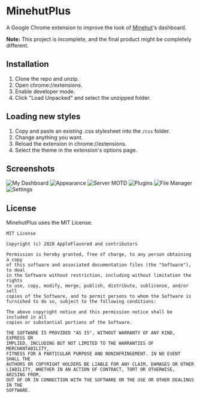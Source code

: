 # MinehutPlus
A Google Chrome extension to improve the look of [Minehut](https://www.minehut.com)'s dashboard.

**Note:** This project is incomplete, and the final product might be completely different.

## Installation
1. Clone the repo and unzip.
2. Open chrome://extensions.
3. Enable developer mode.
4. Click "Load Unpacked" and select the unzipped folder.

## Loading new styles
1. Copy and paste an existing .css stylesheet into the `/css` folder.
2. Change anything you want.
3. Reload the extension in chrome://extensions.
4. Select the theme in the extension's options page.

## Screenshots
![My Dashboard](https://i.imgur.com/TcnDNjY.png)
![Appearance](https://i.imgur.com/0T7P1Xv.png)
![Server MOTD](https://i.imgur.com/ydaT6N1.png)
![Plugins](https://i.imgur.com/klzhv2D.png)
![File Manager](https://i.imgur.com/RpeWKyx.png)
![Settings](https://i.imgur.com/K2vIqdl.png)

## License
MinehutPlus uses the MIT License.

```
MIT License

Copyright (c) 2020 AppleFlavored and contributors

Permission is hereby granted, free of charge, to any person obtaining a copy
of this software and associated documentation files (the "Software"), to deal
in the Software without restriction, including without limitation the rights
to use, copy, modify, merge, publish, distribute, sublicense, and/or sell
copies of the Software, and to permit persons to whom the Software is
furnished to do so, subject to the following conditions:

The above copyright notice and this permission notice shall be included in all
copies or substantial portions of the Software.

THE SOFTWARE IS PROVIDED "AS IS", WITHOUT WARRANTY OF ANY KIND, EXPRESS OR
IMPLIED, INCLUDING BUT NOT LIMITED TO THE WARRANTIES OF MERCHANTABILITY,
FITNESS FOR A PARTICULAR PURPOSE AND NONINFRINGEMENT. IN NO EVENT SHALL THE
AUTHORS OR COPYRIGHT HOLDERS BE LIABLE FOR ANY CLAIM, DAMAGES OR OTHER
LIABILITY, WHETHER IN AN ACTION OF CONTRACT, TORT OR OTHERWISE, ARISING FROM,
OUT OF OR IN CONNECTION WITH THE SOFTWARE OR THE USE OR OTHER DEALINGS IN THE
SOFTWARE.
```

